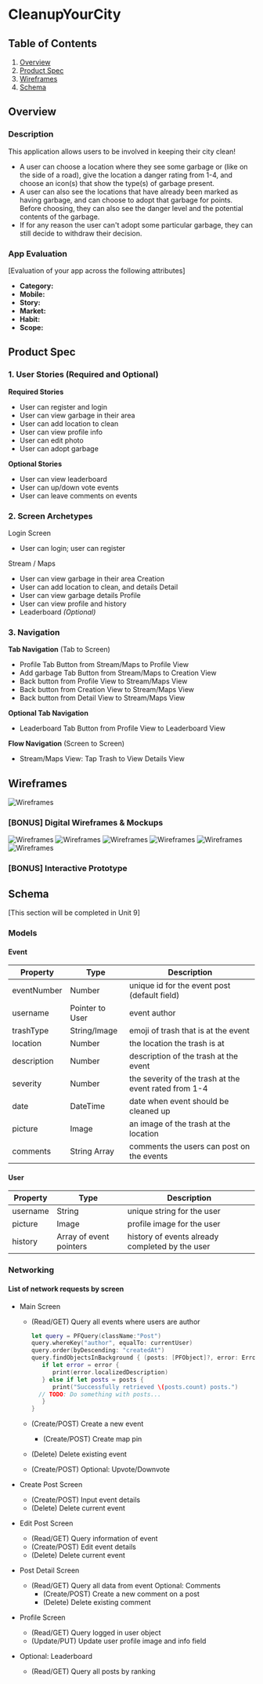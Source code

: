 # CleanupYourCity

## Table of Contents
1. [Overview](#Overview)
1. [Product Spec](#Product-Spec)
1. [Wireframes](#Wireframes)
2. [Schema](#Schema)

## Overview

### Description
This application allows users to be involved in keeping their city clean!
- A user can choose a location where they see some garbage or (like on 
the side of a road), give the location a danger rating from 1-4, and choose 
an icon(s) that show the type(s) of garbage present.
- A user can also see the locations that have already been marked as
having garbage, and can choose to adopt that garbage for points. Before 
choosing, they can also see the danger level and the potential contents of
the garbage.
- If for any reason the user can't adopt some particular garbage, they can 
still decide to withdraw their decision.

### App Evaluation
[Evaluation of your app across the following attributes]
- **Category:**
- **Mobile:**
- **Story:**
- **Market:**
- **Habit:**
- **Scope:**

## Product Spec

### 1. User Stories (Required and Optional)
**Required Stories**

* User can register and login
* User can view garbage in their area
* User can add location to clean
* User can view profile info
* User can edit photo
* User can adopt garbage


**Optional Stories**

* User can view leaderboard
* User can up/down vote events
* User can leave comments on events


### 2. Screen Archetypes
Login Screen
* User can login; user can register

Stream / Maps
* User can view garbage in their area
Creation
* User can add location to clean, and details 
Detail
* User can view garbage details
Profile
* User can view profile and history
* Leaderboard *(Optional)* 


### 3. Navigation
**Tab Navigation** (Tab to Screen)

* Profile Tab Button from Stream/Maps to Profile View
* Add garbage Tab Button from Stream/Maps to Creation View
* Back button from Profile View to Stream/Maps View
* Back button from Creation View to Stream/Maps View
* Back button from Detail View to Stream/Maps View

**Optional Tab Navigation**
* Leaderboard Tab Button from Profile View to Leaderboard View

**Flow Navigation** (Screen to Screen)

* Stream/Maps View: Tap Trash to View Details View


## Wireframes

![Wireframes](https://i.imgur.com/FuSb40N.jpg)

### [BONUS] Digital Wireframes & Mockups
![Wireframes](Mockup/all.png)
![Wireframes](Mockup/s1.png)
![Wireframes](Mockup/s2.png)
![Wireframes](Mockup/s3.png)
![Wireframes](Mockup/s4.png)
![Wireframes](Mockup/s5.png)

### [BONUS] Interactive Prototype


## Schema 
[This section will be completed in Unit 9]

### Models
#### Event
   | Property    | Type     | Description |
   | ------------| -------- | ------------|
   | eventNumber | Number   | unique id for the event post (default field) |
   | username    | Pointer to User | event author |
   | trashType   | String/Image     | emoji of trash that is at the event |
   | location    | Number   | the location the trash is at |
   | description | Number   | description of the trash at the event |
   | severity    | Number   | the severity of the trash at the event rated from 1-4 |
   | date        | DateTime | date when event should be cleaned up      |
   | picture     | Image    | an image of the trash at the location  |
   | comments    | String Array    | comments the users can post on the events  |
#### User
   | Property    | Type     | Description |
   | ------------| -------- | ------------|
   | username    | String   | unique string for the user |
   | picture     | Image    | profile image for the user |
   | history     | Array of event pointers | history of events already completed by the user |

### Networking
#### List of network requests by screen
   - Main Screen
      - (Read/GET) Query all events where users are author
         ```swift
         let query = PFQuery(className:"Post")
         query.whereKey("author", equalTo: currentUser)
         query.order(byDescending: "createdAt")
         query.findObjectsInBackground { (posts: [PFObject]?, error: Error?) in
            if let error = error { 
               print(error.localizedDescription)
            } else if let posts = posts {
               print("Successfully retrieved \(posts.count) posts.")
           // TODO: Do something with posts...
            }
         }
         ```
      - (Create/POST) Create a new event
         - (Create/POST) Create map pin

      - (Delete) Delete existing event
      - (Create/POST) Optional: Upvote/Downvote

      
   - Create Post Screen
      - (Create/POST) Input event details
      - (Delete) Delete current event
      
   - Edit Post Screen
      - (Read/GET) Query information of event
      - (Create/POST) Edit event details
      - (Delete) Delete current event

   - Post Detail Screen
      - (Read/GET) Query all data from event
         Optional: Comments
         - (Create/POST) Create a new comment on a post
         - (Delete) Delete existing comment

   - Profile Screen
      - (Read/GET) Query logged in user object
      - (Update/PUT) Update user profile image and info field
      
   - Optional: Leaderboard
      - (Read/GET) Query all posts by ranking
